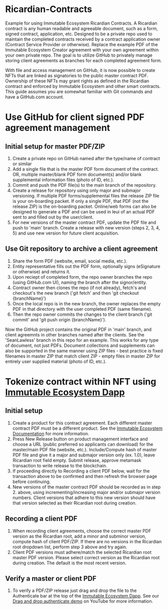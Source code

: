 # Ricardian-Contracts

Example for using Immutable Ecosystem Ricardian Contracts. A Ricardian contract is any human readable and agreeable document, such as a form, signed contract, application, etc. Designed to be a private repo used to maintain the completed contracts received by a contract application owner (Contract Service Provider or otherwise). Replace the example PDF of the Immutable Ecosystem Creator agreement with your own agreement within your own private repo. The goal is to utilize GitHub to privately manage storing client agreements as branches for each completed agreement form. 

With file and access management on GitHub, it is now possible to create NFTs that are linked as signatories to the public master contract PDF. Ownership of these NFTs may grant rights as defined in the Ricardian contract and enforced by Immutable Ecosystem and other smart contracts. This guide assumes you are somewhat familiar with Git commands and have a GitHub.com account.

# Use GitHub for client signed PDF agreement management

## Initial setup for master PDF/ZIP

1. Create a private repo on GitHub named after the type/name of contract or similar
2. Add a single file that is the master PDF form document of the contract. OR, multiple master/blank PDF form document(s) and/or blank supplemental information files (photo of ID, etc.).
3. Commit and push the PDF file(s) to the main branch of the repository.
4. Create a release for repository using only major and submajor versioning. If multiple PDF forms/supplemental files the release ZIP file is your on-boarding packet. If only a single PDF, that PDF (not the release ZIP) is the on-boarding packet. Online/web forms can also be designed to generate a PDF and can be used in leui of an actual PDF sent to and filled out by the user/client.
5. For new versions of the master contract PDF, update the PDF file and push to 'main' branch. Create a release with new version (steps 2, 3, 4, 5) and use new version for future client acquisition. 

## Use Git repository to archive a client agreement

1. Share the form PDF (website, email, social media, etc.).
2. Entity representative fills out the PDF form, optionally signs (eSignature or otherwise) and returns it.
3. Upon reciept of completed form, the repo owner branches the repo (using GitHub.com UI), naming the branch after the signor/entity.
4. Contract owner then clones the repo (if not already), fetch's and checkout's the new branch ('git fetch' and then 'git checkout {branchName}')
5. Once the local repo is in the new branch, the owner replaces the empty PDF in that directory with the user completed PDF (same filename).
6. Then the repo owner commits the changes to the client branch ('git commit' and 'git push origin {branchName}').

Now the GitHub project contains the original PDF in 'main' branch, and client agreemnts in other branches named after the clients. See the 'SeanLawless' branch in this repo for an example. This works for any type of document, not just PDFs. Document collections and supplements can also be supported in the same manner using ZIP files - best practice is fixed filenames in master ZIP that match client ZIP - empty files in master ZIP for entirely user supplied material (photo of ID, etc.).

# Tokenize contract within NFT using [Immutable Ecosystem Dapp](https://ecosystem.immutablesoft.org/)

## Initial setup 

1. Create a product for this contract agreement. Each different master contract PDF must be a different product. See the [Immutable Ecosystem Documentation](https://immutablesoft.github.io/ImmutableEcosystem/#the-product-and-release-interfaces) for more information.
2. Press New Release button on product management interface and choose a URL (public preferred so applicants can download) for the master/main PDF file (website, etc.). Include/Compute hash of master PDF file and give it a major and submajor version only (ex. 1.0), leave Ricardian root field empty. Submit release, approve metamask transaction to write release to the blockchain.
3. If proceeding directly to Recording a client PDF below, wait for the transaction above to be confirmed and then refresh the browser page before continuing.
4. New versions of the master contract PDF should be recorded as in step 2. above, using incrementing/increasing major and/or submajor version numbers. Client versions that adhere to this new version should have that version selected as their Ricardian root during creation.

## Recording a client PDF

1. When recording client agreements, choose the correct master PDF version as the Ricardian root, add a minor and subminor version, compute hash of client PDF/ZIP. If there are no versions in the Ricardian root dropdown list, perform step 3 above and try again.
2. Client PDF versions must adhere/match the selected Ricardian root master PDF version. Please select correct version as the Ricardian root during creation. The default is the most recent version.

## Verify a master or client PDF

1. To verify a PDF/ZIP release just drag and drop the file to the Authenticate bar at the top of the [Immutable Ecosystem Dapp](https://ecosystem.immutablesoft.org/). See our [Drag and drop authenticate demo](https://youtu.be/Yd703JdM-xg) on YouTube for more information.

